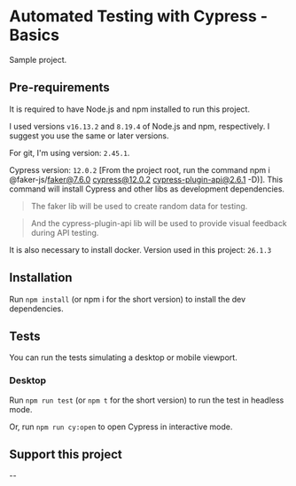 # Automated Testing with Cypress - Basics

Sample project.


## Pre-requirements

It is required to have Node.js and npm installed to run this project.

I used versions  `v16.13.2` and `8.19.4` of Node.js and npm, respectively. I suggest you use the same or later versions.

For git, I'm using version: `2.45.1`.

Cypress version: `12.0.2` [From the project root, run the command npm i @faker-js/faker@7.6.0 cypress@12.0.2 cypress-plugin-api@2.6.1 -D)]. This command will install Cypress and other libs as development dependencies.

> The faker lib will be used to create random data for testing.

> And the cypress-plugin-api lib will be used to provide visual feedback during API testing.

It is also necessary to install docker. Version used in this project: `26.1.3`

## Installation

Run `npm install` (or npm i for the short version) to install the dev dependencies.


## Tests

You can run the tests simulating a desktop or mobile viewport.

### Desktop

Run `npm run test` (or `npm t` for the short version) to run the test in headless mode.

Or, run `npm run cy:open` to open Cypress in interactive mode.



## Support this project
--